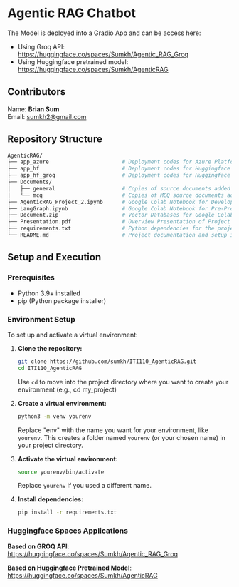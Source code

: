 # Agentic RAG Chatbot

The Model is deployed into a Gradio App and can be access here: 
* Using Groq API: <https://huggingface.co/spaces/Sumkh/Agentic_RAG_Groq>
* Using Huggingface pretrained model: <https://huggingface.co/spaces/Sumkh/AgenticRAG>

## Contributors

Name: **Brian Sum**  
Email: <sumkh2@gmail.com>

## Repository Structure

```bash
AgenticRAG/
├── app_azure                       # Deployment codes for Azure Platform
├── app_hf                          # Deployment codes for Huggingface Spaces (Localised Pretrained Models)
├── app_hf_groq                     # Deployment codes for Huggingface Spaces (GROQ API)                           
├── Documents/                            
│   ├── general                     # Copies of source documents added into vector store
│   └── mcq                         # Copies of MCQ source documents added into vector store
├── AgenticRAG_Project_2.ipynb      # Google Colab Notebook for Development Phase
├── LangGraph.ipynb                 # Google Colab Notebook for Pre-Production Phase  
├── Document.zip                    # Vector Databases for Google Colab Notebook 
├── Presentation.pdf                # Overview Presentation of Project
├── requirements.txt                # Python dependencies for the project
└── README.md                       # Project documentation and setup instructions

```

## Setup and Execution

### Prerequisites

- Python 3.9+ installed
- pip (Python package installer)

### Environment Setup

To set up and activate a virtual environment:

1. **Clone the repository:**

   ```bash
   git clone https://github.com/sumkh/ITI110_AgenticRAG.git
   cd ITI110_AgenticRAG
   ```

   Use `cd` to move into the project directory where you want to create your environment (e.g., cd my_project)

2. **Create a virtual environment:**

   ```bash
   python3 -m venv yourenv
   ```

   Replace "env" with the name you want for your environment, like `yourenv`. This creates a folder named `yourenv` (or your chosen name) in your project directory.

3. **Activate the virtual environment:**

   ```bash
   source yourenv/bin/activate
   ```

   Replace `yourenv` if you used a different name.

4. **Install dependencies:**

   ```bash
   pip install -r requirements.txt
   ```

### Huggingface Spaces Applications

**Based on GROQ API**:
https://huggingface.co/spaces/Sumkh/Agentic_RAG_Groq

**Based on Huggingface Pretrained Model**:
https://huggingface.co/spaces/Sumkh/AgenticRAG

